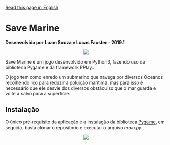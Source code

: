[Read this page in English](https://github.com/luamz/save-marine/blob/master/README.en.md)

# Save Marine
__Desenvolvido por Luam Souza e Lucas Fauster - 2019.1__
<p align="center">
  <img src="https://user-images.githubusercontent.com/50959073/106484768-b1706980-648e-11eb-9f3d-626dae75db6a.png" />
</p>

Save Marine é um jogo desenvolvido em Python3, fazendo uso da biblioteca Pygame e da framework PPlay..

O jogo tem como enredo um submarino que navega por diversos Oceanos recolhendo lixo para reduzir a poluição marítima, mas para isso é necessário que ele desvie dos diversos obstáculso que o mar guarda e volte a salvo para a superfície.

## Instalação
O único pré-requisito da aplicação é a instalação da biblioteca [Pygame](https://www.pygame.org/wiki/GettingStarted), em seguida, basta clonar o repositório e executar o arquivo *main.py*
<p align="center">
  <img src="https://user-images.githubusercontent.com/50959073/106483769-a5d07300-648d-11eb-9bd6-f117b640f8e8.png" />
</p>
